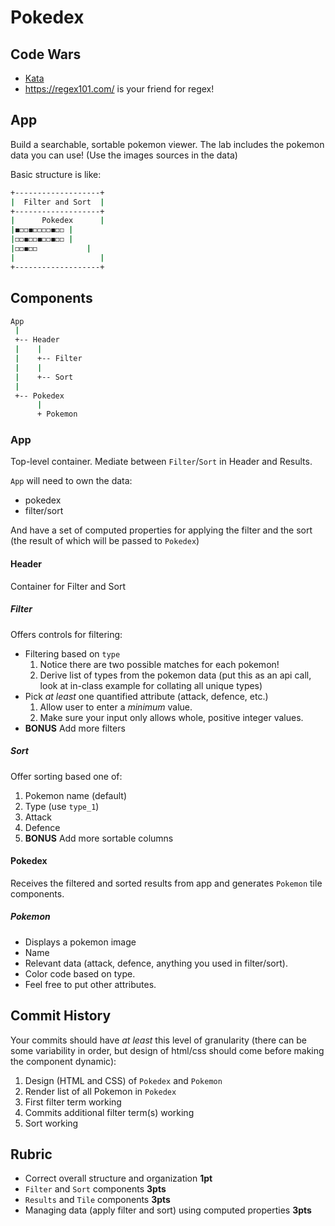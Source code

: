Pokedex
===

## Code Wars

* [Kata](https://www.codewars.com/kata/simple-validation-of-a-username-with-regex)
* https://regex101.com/ is your friend for regex!

## App

Build a searchable, sortable pokemon viewer. The lab includes the pokemon data you can use! (Use the images sources in the data)

Basic structure is like:

```sh
+-------------------+
|  Filter and Sort  |
+-------------------+
|      Pokedex      |
|◼️◻️◻️◼️◻️◻️◻️◻️◼️◻️◻️ |
|◻️◻️◼️◻️◻️◼️◻️◻️◼️◻️◻️ |
|◻️◻️◼️◻️◻️           |
|                   |
+-------------------+
```

## Components

```sh
App
 |
 +-- Header
 |    |
 |    +-- Filter
 |    |
 |    +-- Sort
 |
 +-- Pokedex
      |
      + Pokemon
```

### App

Top-level container. Mediate between `Filter`/`Sort` in Header and Results.

`App` will need to own the data:
* pokedex
* filter/sort

And have a set of computed properties for applying the filter and the sort (the result of which will be passed to `Pokedex`)

#### Header

Container for Filter and Sort

##### Filter

Offers controls for filtering:

* Filtering based on `type`
    1. Notice there are two possible matches for each pokemon!
    1. Derive list of types from the pokemon data (put this as an api call, look at in-class example for collating all unique types)
* Pick _at least_ one quantified attribute (attack, defence, etc.)
    1. Allow user to enter a _minimum_ value.
    1. Make sure your input only allows whole, positive integer values.
* **BONUS** Add more filters

##### Sort

Offer sorting based one of:

1. Pokemon name (default)
1. Type (use `type_1`)
1. Attack
1. Defence
1. **BONUS** Add more sortable columns

#### Pokedex

Receives the filtered and sorted results from app and generates `Pokemon` tile components.

##### Pokemon

* Displays a pokemon image
* Name
* Relevant data (attack, defence, anything you used in filter/sort). 
* Color code based on type. 
* Feel free to put other attributes.

## Commit History

Your commits should have _at least_ this level of granularity (there can be some variability in 
order, but design of html/css should come before making the component dynamic):

1. Design (HTML and CSS) of `Pokedex` and `Pokemon`
1. Render list of all Pokemon in `Pokedex`
1. First filter term working
1. Commits additional filter term(s) working
1. Sort working

## Rubric

* Correct overall structure and organization **1pt**
* `Filter` and `Sort` components **3pts**
* `Results` and `Tile` components **3pts**
* Managing data (apply filter and sort) using computed properties **3pts**
